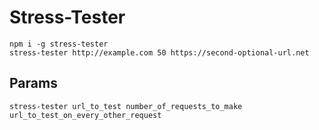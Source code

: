 # Stress-Tester
```
npm i -g stress-tester
stress-tester http://example.com 50 https://second-optional-url.net
```

## Params
```
stress-tester url_to_test number_of_requests_to_make url_to_test_on_every_other_request
```